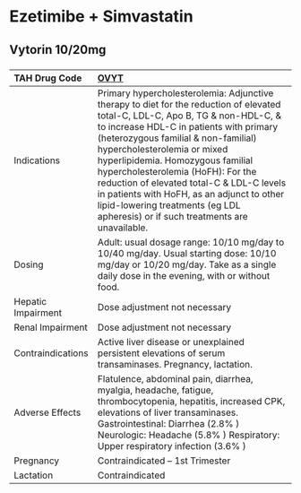 # Ezetimibe + Simvastatin

## Vytorin 10/20mg

##### 

| TAH Drug Code      | [OVYT](https://www.tahsda.org.tw/drugs/hissearch.php?drug_code=OVYT)                                                                                                                                                                                                                                                                                                                                                                                                                                    |
|:-------------------|:--------------------------------------------------------------------------------------------------------------------------------------------------------------------------------------------------------------------------------------------------------------------------------------------------------------------------------------------------------------------------------------------------------------------------------------------------------------------------------------------------------|
| Indications        | Primary hypercholesterolemia: Adjunctive therapy to diet for the reduction of elevated total-C, LDL-C, Apo B, TG & non-HDL-C, & to increase HDL-C in patients with primary (heterozygous familial & non-familial) hypercholesterolemia or mixed hyperlipidemia. Homozygous familial hypercholesterolemia (HoFH): For the reduction of elevated total-C & LDL-C levels in patients with HoFH, as an adjunct to other lipid-lowering treatments (eg LDL apheresis) or if such treatments are unavailable. |
| Dosing             | Adult: usual dosage range: 10/10 mg/day to 10/40 mg/day. Usual starting dose: 10/10 mg/day or 10/20 mg/day. Take as a single daily dose in the evening, with or without food.                                                                                                                                                                                                                                                                                                                           |
| Hepatic Impairment | Dose adjustment not necessary                                                                                                                                                                                                                                                                                                                                                                                                                                                                           |
| Renal Impairment   | Dose adjustment not necessary                                                                                                                                                                                                                                                                                                                                                                                                                                                                           |
| Contraindications  | Active liver disease or unexplained persistent elevations of serum transaminases. Pregnancy, lactation.                                                                                                                                                                                                                                                                                                                                                                                                 |
| Adverse Effects    | Flatulence, abdominal pain, diarrhea, myalgia, headache, fatigue, thrombocytopenia, hepatitis, increased CPK, elevations of liver transaminases. Gastrointestinal: Diarrhea (2.8% ) Neurologic: Headache (5.8% ) Respiratory: Upper respiratory infection (3.6% )                                                                                                                                                                                                                                       |
| Pregnancy          | Contraindicated – 1st Trimester                                                                                                                                                                                                                                                                                                                                                                                                                                                                         |
| Lactation          | Contraindicated                                                                                                                                                                                                                                                                                                                                                                                                                                                                                         |

